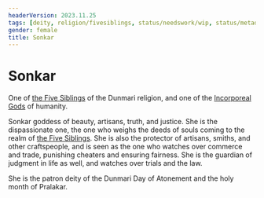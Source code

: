 ```yaml
---
headerVersion: 2023.11.25
tags: [deity, religion/fivesiblings, status/needswork/wip, status/metadata/image]
gender: female
title: Sonkar
---
```

# Sonkar

One of [the Five Siblings](<../../../religions/five-siblings/five-siblings.md>) of the Dunmari religion, and one of the [Incorporeal Gods](<../incorporeal-gods.md>) of humanity. 

Sonkar goddess of beauty, artisans, truth, and justice. She is the dispassionate one, the one who weighs the deeds of souls coming to the realm of [the Five Siblings](<../../../religions/five-siblings/five-siblings.md>). She is also the protector of artisans, smiths, and other craftspeople, and is seen as the one who watches over commerce and trade, punishing cheaters and ensuring fairness. She is the guardian of judgment in life as well, and watches over trials and the law.

She is the patron deity of the Dunmari Day of Atonement and the holy month of Pralakar. 

